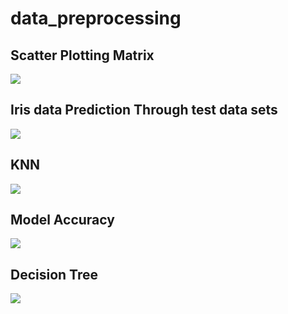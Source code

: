 # data_preprocessing

## Scatter Plotting Matrix
<img src="https://user-images.githubusercontent.com/48057905/87841473-628f2800-c8e0-11ea-8b7a-441f75ce93e1.PNG"></img>


## Iris data Prediction Through test data sets
<img src="https://user-images.githubusercontent.com/48057905/87841476-6458eb80-c8e0-11ea-90e8-e78075a056da.PNG"></img>


## KNN
<img src="https://user-images.githubusercontent.com/48057905/87844277-a12fdd00-c8f6-11ea-99ef-a81cac5d7563.PNG"></img>


## Model Accuracy
<img src="https://user-images.githubusercontent.com/48057905/87844278-a2610a00-c8f6-11ea-8dbf-20f565e967c8.PNG"></img>


## Decision Tree
<img src="https://user-images.githubusercontent.com/48057905/87844278-a2610a00-c8f6-11ea-8dbf-20f565e967c8.PNG"></img>




